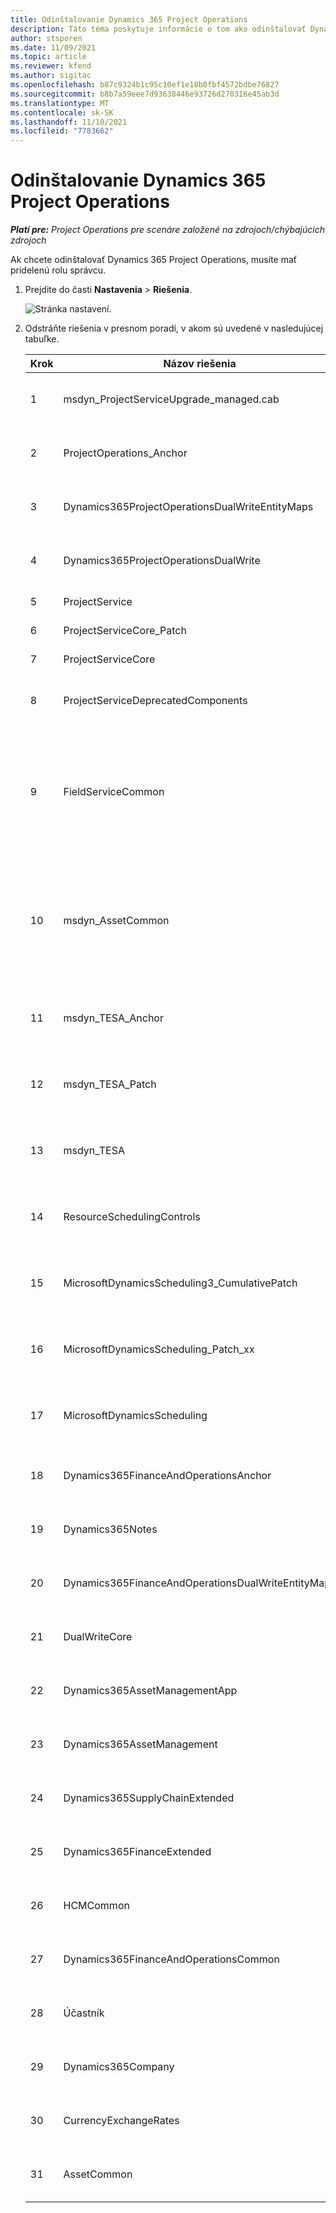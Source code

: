 ```yaml
---
title: Odinštalovanie Dynamics 365 Project Operations
description: Táto téma poskytuje informácie o tom ako odinštalovať Dynamics 365 Project Operations.
author: stsporen
ms.date: 11/09/2021
ms.topic: article
ms.reviewer: kfend
ms.author: sigitac
ms.openlocfilehash: b87c9324b1c95c10ef1e18b0fbf4572bdbe76827
ms.sourcegitcommit: b8b7a59eee7d93638446e93726d270316e45ab3d
ms.translationtype: MT
ms.contentlocale: sk-SK
ms.lasthandoff: 11/10/2021
ms.locfileid: "7783662"
---
```

# <a name="uninstall-dynamics-365-project-operations"></a>Odinštalovanie Dynamics 365 Project Operations 

_**Platí pre:** Project Operations pre scenáre založené na zdrojoch/chýbajúcich zdrojoch_

Ak chcete odinštalovať Dynamics 365 Project Operations, musíte mať pridelenú rolu správcu.

1. Prejdite do časti **Nastavenia** > **Riešenia**.

    ![Stránka nastavení.](./media/uninstall-proj-ops-solutions.png)
  
2. Odstráňte riešenia v presnom poradí, v akom sú uvedené v nasledujúcej tabuľke. 

    | Krok | Názov riešenia                                    | Poznámka                                                                                         |
    |------|----------------------------------------------------|----------------------------------------------------------------------------------------------|
    | 1 | msdyn_ProjectServiceUpgrade_managed.cab            | Ak sa nenájde, toto riešenie preskočte.                                                            |
    | 2 | ProjectOperations_Anchor                           | Ak sa nenájde, toto riešenie preskočte.                                                            |
    | 3 | Dynamics365ProjectOperationsDualWriteEntityMaps    | Ak sa nenájde, toto riešenie preskočte.                                                            |
    | 4 | Dynamics365ProjectOperationsDualWrite              | Ak sa nenájde, toto riešenie preskočte.                                                            |
    | 5 | ProjectService                                     | Žiadne ďalšie poznámky.                                                                         |
    | 6 | ProjectServiceCore_Patch                           | Žiadne ďalšie poznámky.                                                                         |
    | 7 | ProjectServiceCore                                 | Žiadne ďalšie poznámky.                                                                         |
    | 8 | ProjectServiceDeprecatedComponents                 | Ak sa nenájde, toto riešenie preskočte.                                                            |
    | 9 | FieldServiceCommon                                 | Vyžaduje sa pre duálny zápis s Dynamics 365 Finance alebo Dynamics 365 Supply Chain Management.   |
    | 10 | msdyn_AssetCommon                                  | Vyžaduje sa pre duálny zápis s Dynamics 365 Finance alebo Dynamics 365 Supply Chain Management.   |
    | 11 | msdyn_TESA_Anchor                                  | Vyžadované pre Dynamics 365 Field Service.                                                     |
    | 12 | msdyn_TESA_Patch                                   | Vyžadované pre Dynamics 365 Field Service.                                                     |
    | 13 | msdyn_TESA                                         | Vyžadované pre Dynamics 365 Field Service.                                                     |
    | 14 | ResourceSchedulingControls                         | Vyžadované pre Dynamics 365 Field Service.                                                     |
    | 15 | MicrosoftDynamicsScheduling3_CumulativePatch       | Vyžadované pre Dynamics 365 Field Service.                                                     |
    | 16 | MicrosoftDynamicsScheduling_Patch_xx               | Vyžadované pre Dynamics 365 Field Service.                                                     |
    | 17 | MicrosoftDynamicsScheduling                        | Vyžadované pre Dynamics 365 Field Service.                                                     |
    | 18 | Dynamics365FinanceAndOperationsAnchor              | Ak sa nenájde, toto riešenie preskočte.                                                            |
    | 19 | Dynamics365Notes                                   | Ak sa nenájde, toto riešenie preskočte.                                                            |
    | 20 | Dynamics365FinanceAndOperationsDualWriteEntityMaps | Ak sa nenájde, toto riešenie preskočte.                                                            |
    | 21 | DualWriteCore                                      | Ak sa nenájde, toto riešenie preskočte.                                                            |
    | 22 | Dynamics365AssetManagementApp                      | Ak sa nenájde, toto riešenie preskočte.                                                            |
    | 23 | Dynamics365AssetManagement                         | Ak sa nenájde, toto riešenie preskočte.                                                            |
    | 24 | Dynamics365SupplyChainExtended                     | Ak sa nenájde, toto riešenie preskočte.                                                            |
    | 25 | Dynamics365FinanceExtended                         | Ak sa nenájde, toto riešenie preskočte.                                                            |
    | 26 | HCMCommon                                          | Ak sa nenájde, toto riešenie preskočte.                                                            |
    | 27 | Dynamics365FinanceAndOperationsCommon              | Ak sa nenájde, toto riešenie preskočte.                                                            |
    | 28 | Účastník                                              | Ak sa nenájde, toto riešenie preskočte.                                                            |
    | 29 | Dynamics365Company                                 | Ak sa nenájde, toto riešenie preskočte.                                                            |
    | 30 | CurrencyExchangeRates                              | Ak sa nenájde, toto riešenie preskočte.                                                            |
    | 31 | AssetCommon                                        | Ak sa nenájde, toto riešenie preskočte.                                                            |
